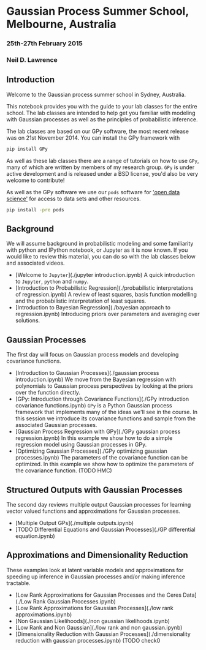 
# Gaussian Process Summer School, Melbourne, Australia

### 25th-27th February 2015

### Neil D. Lawrence

## Introduction

Welcome to the Gaussian process summer school in Sydney, Australia. 

This notebook provides you with the guide to your lab classes for the entire school. The lab classes are intended to help get you familiar with modeling with Gaussian processes as well as the principles of probabilistic inference.

The lab classes are based on our GPy software, the most recent release was on 21st November 2014. You can install the GPy framework with

```sh
pip install GPy
```

As well as these lab classes there are a range of tutorials on how to use `GPy`, many of which are written by members of my research group. `GPy` is under active development and is released under a BSD license, you'd also be very welcome to contribute!

As well as the GPy software we use our `pods` software for ['open data science'](http://inverseprobability.com/2014/07/01/open-data-science/) for access to data sets and other resources.

```sh
pip install -pre pods
```

## Background 

We will assume background in probabilistic modeling and some familiarity with python and IPython notebook, or Jupyter as it is now known. If you would like to review this material, you can do so with the lab classes below and associated videos.

* [Welcome to `Jupyter`](./jupyter introduction.ipynb) A quick introduction to `Jupyter`, `python` and `numpy`. 
* [Introduction to Probabilistic Regression](./probabilistic interpretations of regression.ipynb) A review of least squares, basis function modelling and the probabilistic interpretation of least squares.
* [Introduction to Bayesian Regression](./bayesian approach to regression.ipynb) Introducing priors over parameters and averaging over solutions.

## Gaussian Processes

The first day will focus on Gaussian process models and developing covariance functions. 
 
* [Introduction to Gaussian Processes](./gaussian process introduction.ipynb) We move from the Bayesian regression with polynomials to Gaussian process perspectives by looking at the priors over the function directly.
* [GPy: Introduction through Covariance Functions](./GPy introduction covariance functions.ipynb) `GPy` is a Python Gaussian process framework that implements many of the ideas we'll see in the course. In this session we introduce its covariance functions and sample from the associated Gaussian processes.
* [Gaussian Process Regression with GPy](./GPy gaussian process regression.ipynb) In this example we show how to do a simple regression model using Gaussian processes in GPy.
* [Optimizing Gaussian Processes](./GPy optimizing gaussian processes.ipynb) The parameters of the covariance function can be optimized. In this example we show how to optimize the parameters of the covariance function. (TODO HMC)

## Structured Outputs with Gaussian Processes

The second day reviews multiple output Gaussian processes for learning vector valued functions and approximations for Gaussian processes.

* [Multiple Output GPs](./multiple outputs.ipynb)
* [TODO Differential Equations and Gaussian Processes](./GP differential equation.ipynb)


## Approximations and Dimensionality Reduction

These examples look at latent variable models and approximations for speeding up inference in Gaussian processes and/or making inference tractable.

* [Low Rank Approximations for Gaussian Processes and the Ceres Data](./Low Rank Gaussian Processes.ipynb)
* [Low Rank Approximations for Gaussian Processes](./low rank approximations.ipynb)
* [Non Gaussian Likelihoods](./non gaussian likelihoods.ipynb)
* [Low Rank and Non Gaussian](./low rank and non gaussian.ipynb)
* [Dimensionality Reduction with Gaussian Processes](./dimensionality reduction with gaussian processes.ipynb) (TODO check0


    
